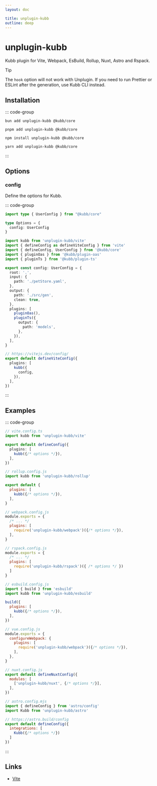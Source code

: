 ```yaml
---
layout: doc

title: unplugin-kubb
outline: deep
---
```


# unplugin-kubb

Kubb plugin for Vite, Webpack, EsBuild, Rollup, Nuxt, Astro and Rspack.

> [!TIP]
> The `hook` option will not work with Unplugin. If you need to run Prettier or ESLint after the generation, use Kubb CLI instead.


## Installation

::: code-group

```shell [bun]
bun add unplugin-kubb @kubb/core
```

```shell [pnpm]
pnpm add unplugin-kubb @kubb/core
```

```shell [npm]
npm install unplugin-kubb @kubb/core
```

```shell [yarn]
yarn add unplugin-kubb @kubb/core
```

:::

## Options

### config

Define the options for Kubb.


::: code-group
```typescript twoslash [Options]
import type { UserConfig } from "@kubb/core"

type Options = {
  config: UserConfig
}
```

```typescript twoslash [vite.config.ts]
import kubb from 'unplugin-kubb/vite'
import { defineConfig as defineViteConfig } from 'vite'
import { defineConfig, UserConfig } from '@kubb/core'
import { pluginOas } from '@kubb/plugin-oas'
import { pluginTs } from '@kubb/plugin-ts'

export const config: UserConfig = {
  root: '.',
  input: {
    path: './petStore.yaml',
  },
  output: {
    path: './src/gen',
    clean: true,
  },
  plugins: [
    pluginOas(),
    pluginTs({
      output: {
        path: 'models',
      },
    }),
  ],
}

// https://vitejs.dev/config/
export default defineViteConfig({
  plugins: [
    kubb({
      config,
    }),
  ],
})
```
:::

## Examples



::: code-group

```ts [Vite]
// vite.config.ts
import kubb from 'unplugin-kubb/vite'

export default defineConfig({
  plugins: [
    kubb({/* options */}),
  ],
})
```

```js [Rollup]
// rollup.config.js
import kubb from 'unplugin-kubb/rollup'

export default {
  plugins: [
    kubb({/* options */}),
  ],
}
```

```js [webpack]
// webpack.config.js
module.exports = {
  /* ... */
  plugins: [
    require('unplugin-kubb/webpack')({/* options */}),
  ],
}
```

```js [Rspack]
// rspack.config.js
module.exports = {
  /* ... */
  plugins: [
    require('unplugin-kubb/rspack')({ /* options */ })
  ]
}
```

```js [esbuild]
// esbuild.config.js
import { build } from 'esbuild'
import kubb from 'unplugin-kubb/esbuild'

build({
  plugins: [
    kubb({/* options */}),
  ],
})
```

```js [Vue-CLI]
// vue.config.js
module.exports = {
  configureWebpack: {
    plugins: [
      require('unplugin-kubb/webpack')({/* options */}),
    ],
  },
}
```

```js [Nuxt]
// nuxt.config.js
export default defineNuxtConfig({
  modules: [
    ['unplugin-kubb/nuxt', {/* options */}],
  ],
})
```
```js [Astro]
// astro.config.mjs
import { defineConfig } from 'astro/config'
import Kubb from 'unplugin-kubb/astro'

// https://astro.build/config
export default defineConfig({
  integrations: [
    Kubb({/* options */})
  ]
})
```
:::


## Links

- [Vite](https://vitejs.dev/)
